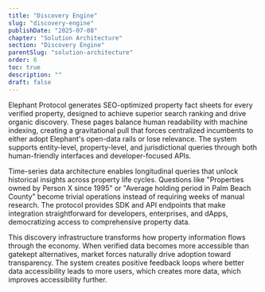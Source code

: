 ```yaml
---
title: "Discovery Engine"
slug: "discovery-engine"
publishDate: "2025-07-08"
chapter: "Solution Architecture"
section: "Discovery Engine"
parentSlug: "solution-architecture"
order: 6
toc: true
description: ""
draft: false
---
```


Elephant Protocol generates SEO-optimized property fact sheets for every verified property, designed to achieve superior search ranking and drive organic discovery. These pages balance human readability with machine indexing, creating a gravitational pull that forces centralized incumbents to either adopt Elephant's open-data rails or lose relevance. The system supports entity-level, property-level, and jurisdictional queries through both human-friendly interfaces and developer-focused APIs.

Time-series data architecture enables longitudinal queries that unlock historical insights across property life cycles. Questions like "Properties owned by Person X since 1995" or "Average holding period in Palm Beach County" become trivial operations instead of requiring weeks of manual research. The protocol provides SDK and API endpoints that make integration straightforward for developers, enterprises, and dApps, democratizing access to comprehensive property data.

This discovery infrastructure transforms how property information flows through the economy. When verified data becomes more accessible than gatekept alternatives, market forces naturally drive adoption toward transparency. The system creates positive feedback loops where better data accessibility leads to more users, which creates more data, which improves accessibility further.
